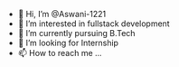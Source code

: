 - 👋 Hi, I’m @Aswani-1221
- 👀 I’m interested in fullstack development
- 🌱 I’m currently pursuing B.Tech
- 💞️ I’m looking for Internship
- 📫 How to reach me ...

<!---
Aswani-1221/Aswani-1221 is a ✨ special ✨ repository because its `README.md` (this file) appears on your GitHub profile.
You can click the Preview link to take a look at your changes.
--->
